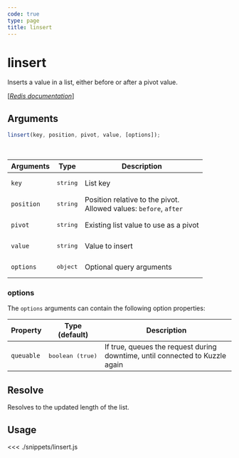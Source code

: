 ```yaml
---
code: true
type: page
title: linsert
---
```


# linsert

Inserts a value in a list, either before or after a pivot value.

[[_Redis documentation_]](https://redis.io/commands/linsert)

## Arguments

```js
linsert(key, position, pivot, value, [options]);
```

<br/>

| Arguments  | Type              | Description                                                           |
| ---------- | ----------------- | --------------------------------------------------------------------- |
| `key`      | <pre>string</pre> | List key                                                              |
| `position` | <pre>string</pre> | Position relative to the pivot.<br/>Allowed values: `before`, `after` |
| `pivot`    | <pre>string</pre> | Existing list value to use as a pivot                                 |
| `value`    | <pre>string</pre> | Value to insert                                                       |
| `options`  | <pre>object</pre> | Optional query arguments                                              |

### options

The `options` arguments can contain the following option properties:

| Property   | Type (default)            | Description                                                                  |
| ---------- | ------------------------- | ---------------------------------------------------------------------------- |
| `queuable` | <pre>boolean (true)</pre> | If true, queues the request during downtime, until connected to Kuzzle again |

## Resolve

Resolves to the updated length of the list.

## Usage

<<< ./snippets/linsert.js
